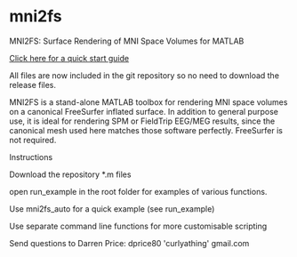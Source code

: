 # mni2fs
MNI2FS: Surface Rendering of MNI Space Volumes for MATLAB 

[Click here for a quick start guide](http://www.darrenprice.org/software)

All files are now included in the git repository so no need to download the release files.

MNI2FS is a stand-alone MATLAB toolbox for rendering MNI space volumes on a canonical FreeSurfer inflated surface. In addition to general purpose use, it is ideal for rendering SPM or FieldTrip EEG/MEG results, since the canonical mesh used here matches those software perfectly. FreeSurfer is not required. 

Instructions

Download the repository *.m files

open run_example in the root folder for examples of various functions. 

Use mni2fs_auto for a quick example (see run_example)

Use separate command line functions for more customisable scripting

Send questions to Darren Price: dprice80 'curlyathing' gmail.com


